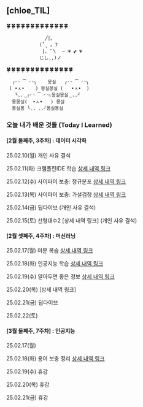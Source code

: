## [chloe_TIL]


🍀 🍀 🍀 🍀 🍀 🍀 🍀 🍀 🍀 🍀 🍀 🍀 🍀 


                  ╱|、
                (˚ˎ 。7
                 |、˜〵  ~ 💗 💕 💗 
                じしˍ,)ノ

🍀 🍀 🍀 🍀 🍀 🍀 🍀 🍀 🍀 🍀 🍀 🍀 🍀 🍀 


      ╭◜◝ ͡ ◜◝╮    몽실   ╭◜◝ ͡ ◜◝╮
     ( •ㅅ•    ) 몽실몽실 (   •ㅅ•  )
       ╰◟◞ ͜ ╭◜◝ ͡ ◜◝╮몽실몽실 ͜ ◟◞╯
      몽몽실(  •ㅅ•   ) 몽실
      몽실몽 ╰◟◞ ◟◞╯몽실몽실






### 오늘 내가 배운 것들 (Today I Learned)

#### [2월 둘째주, 3주차] : 데이터 시각화

>
25.02.10(월) 개인 사유 결석

25.02.11(화) 크램폴린IDE 학습 [상세 내역 링크](https://github.com/100-hours-a-week/chloe-til/blob/main/Feb/2025-02-11.md)

25.02.12(수) 사이파이 보충: 정규분포 [상세 내역 링크](https://github.com/100-hours-a-week/chloe-til/blob/main/Feb/2025-02-12.md)

25.02.13(목) 사이파이 보충: 가설검정 [상세 내역 링크](https://github.com/100-hours-a-week/chloe-til/blob/main/Feb/2025-02-13.md)

25.02.14(금) 딥다이브 (개인 사유 결석)

25.02.15(토) 선형대수2 [상세 내역 링크] (개인 사유 결석)
>


#### [2월 셋째주, 4주차] : 머신러닝
>
25.02.17(월) 미분 복습 [상세 내역 링크](https://github.com/100-hours-a-week/chloe-til/blob/main/Feb/2025-02-17.md)

25.02.18(화) 인공지능 학습 [상세 내역 링크](https://github.com/100-hours-a-week/chloe-til/blob/main/Feb/2025-02-18.md)

25.02.19(수) 알아두면 좋은 정보 [상세 내역 링크](https://github.com/100-hours-a-week/chloe-til/blob/main/Feb/2025-02-19.md)

25.02.20(목) [상세 내역 링크]

25.02.21(금) 딥다이브

25.02.22(토)
>



#### [3월 둘째주, 7주차] : 인공지능
>
25.02.17(월) 

25.02.18(화) 용어 보충 정리 [상세 내역 링크](https://github.com/100-hours-a-week/chloe-til/blob/main/Mar/2025-03-11.md)

25.02.19(수) 휴강

25.02.20(목) 휴강

25.02.21(금) 휴강

>
